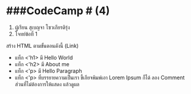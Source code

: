 # ###CodeCamp # (4)

1. ผู้เรียน สุเบญจา โซวเกียรติรุ่ง
2. โจทย์ข้อที่ 1

สร้าง HTML ตามขั้นตอนดังนี้ (Link) 
* แท็ก <'h1> มี Hello World
* แท็ก <'h2> มี About me
* แท็ก <'p> มี Hello Paragraph
* แท็ก <'p> ที่บรรยายความเป็นเรา ขี้เกียจพิมพ์เอา Lorem Ipsum ก็ได้
ลอง Comment ส่วนที่ไม่ต้องการให้แสดง แล้วดูผล

